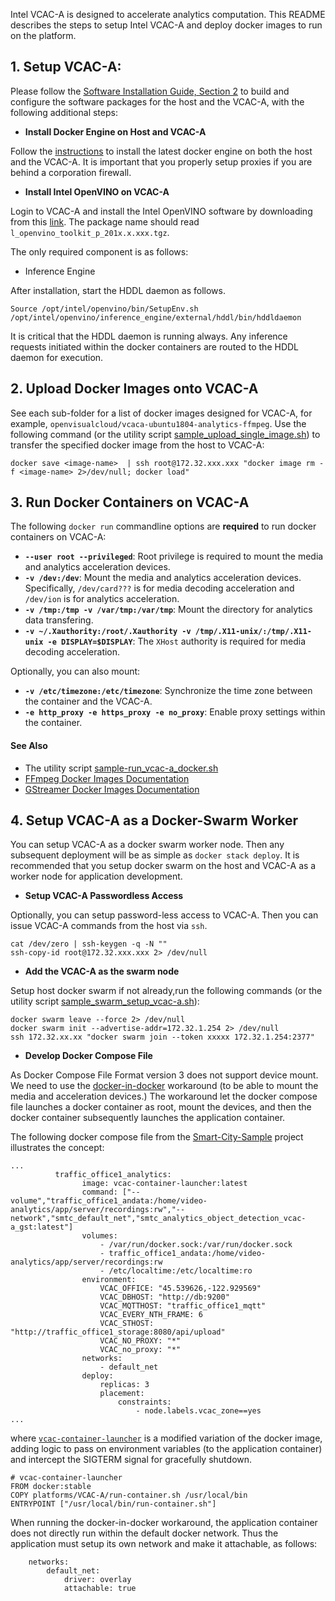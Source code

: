 
Intel VCAC-A is designed to accelerate analytics computation. This README describes the steps to setup Intel VCAC-A and deploy docker images to run on the platform.   

## 1. Setup VCAC-A:

Please follow the [Software Installation Guide, Section 2](https://cdrdv2.intel.com/v1/dl/getContent/611894) to build and configure the software packages for the host and the VCAC-A, with the following additional steps:    

- **Install Docker Engine on Host and VCAC-A**

Follow the [instructions](https://docs.docker.com/v17.09/engine/installation) to install the latest docker engine on both the host and the VCAC-A. It is important that you properly setup proxies if you are behind a corporation firewall.    

- **Install Intel OpenVINO on VCAC-A**

Login to VCAC-A and install the Intel OpenVINO software by downloading from this [link](https://software.intel.com/en-us/openvino-toolkit/choose-download). The package name should read ```l_openvino_toolkit_p_201x.x.xxx.tgz```. 

The only required component is as follows:
- Inference Engine

After installation, start the HDDL daemon as follows. 

```
Source /opt/intel/openvino/bin/SetupEnv.sh
/opt/intel/openvino/inference_engine/external/hddl/bin/hddldaemon
```

It is critical that the HDDL daemon is running always. Any inference requests initiated within the docker containers are routed to the HDDL daemon for execution.    

## 2. Upload Docker Images onto VCAC-A

See each sub-folder for a list of docker images designed for VCAC-A, for example, ```openvisualcloud/vcaca-ubuntu1804-analytics-ffmpeg```. Use the following command (or the utility script [sample_upload_single_image.sh](script/sample_upload_single_image.sh)) to transfer the specified docker image from the host to VCAC-A:     

```
docker save <image-name>  | ssh root@172.32.xxx.xxx "docker image rm -f <image-name> 2>/dev/null; docker load"
```

##  3. Run Docker Containers on VCAC-A

The following ```docker run``` commandline options are **required** to run docker containers on VCAC-A:   
- **```--user root --privileged```**: Root privilege is required to mount the media and analytics acceleration devices.    
- **```-v /dev:/dev```**: Mount the media and analytics acceleration devices. Specifically, ```/dev/card???``` is for media decoding acceleration and ```/dev/ion``` is for analytics acceleration.       
- **```-v /tmp:/tmp -v /var/tmp:/var/tmp```**: Mount the directory for analytics data transfering.    
- **```-v ~/.Xauthority:/root/.Xauthority -v /tmp/.X11-unix/:/tmp/.X11-unix -e DISPLAY=$DISPLAY```**: The ```XHost``` authority is required for media decoding acceleration. 

Optionally, you can also mount:   
- **```-v /etc/timezone:/etc/timezone```**: Synchronize the time zone between the container and the VCAC-A.  
- **```-e http_proxy -e https_proxy -e no_proxy```**: Enable proxy settings within the container.   

#### See Also

- The utility script [sample-run_vcac-a_docker.sh](script/sample_run_vcac-a_docker.sh) 
- [FFmpeg Docker Images Documentation](../doc/ffmpeg.md)
- [GStreamer Docker Images Documentation](../doc/gst.md)

## 4. Setup VCAC-A as a Docker-Swarm Worker

You can setup VCAC-A as a docker swarm worker node. Then any subsequent deployment will be as simple as ```docker stack deploy```. It is recommended that you setup docker swarm on the host and VCAC-A as a worker node for application development.       

- **Setup VCAC-A Passwordless Access**

Optionally, you can setup password-less access to VCAC-A. Then you can issue VCAC-A commands from the host via ```ssh```.    

```
cat /dev/zero | ssh-keygen -q -N ""
ssh-copy-id root@172.32.xxx.xxx 2> /dev/null
```

- **Add the VCAC-A as the swarm node**

Setup host docker swarm if not already,run the following commands (or the utility script [sample_swarm_setup_vcac-a.sh](./script/sample_swarm_setup_vcac-a.sh)):  

```
docker swarm leave --force 2> /dev/null
docker swarm init --advertise-addr=172.32.1.254 2> /dev/null
ssh 172.32.xx.xx "docker swarm join --token xxxxx 172.32.1.254:2377"
```

- **Develop Docker Compose File**

As Docker Compose File Format version 3 does not support device mount. We need to use the [docker-in-docker](https://hub.docker.com/_/docker) workaround (to be able to mount the media and acceleration devices.) The workaround let the docker compose file launches a docker container as root, mount the devices, and then the docker container subsequently launches the application container.   

The following docker compose file from the [Smart-City-Sample](https://github.com/OpenVisualCloud/Smart-City-Sample) project illustrates the concept:  

```
...
          traffic_office1_analytics:
                image: vcac-container-launcher:latest
                command: ["--volume","traffic_office1_andata:/home/video-analytics/app/server/recordings:rw","--network","smtc_default_net","smtc_analytics_object_detection_vcac-a_gst:latest"]
                volumes:
                    - /var/run/docker.sock:/var/run/docker.sock
                    - traffic_office1_andata:/home/video-analytics/app/server/recordings:rw
                    - /etc/localtime:/etc/localtime:ro
                environment:
                    VCAC_OFFICE: "45.539626,-122.929569"
                    VCAC_DBHOST: "http://db:9200"
                    VCAC_MQTTHOST: "traffic_office1_mqtt"
                    VCAC_EVERY_NTH_FRAME: 6
                    VCAC_STHOST: "http://traffic_office1_storage:8080/api/upload"
                    VCAC_NO_PROXY: "*"
                    VCAC_no_proxy: "*"
                networks:
                    - default_net
                deploy:
                    replicas: 3
                    placement:
                        constraints:
                            - node.labels.vcac_zone==yes
...
```
where [```vcac-container-launcher```](https://github.com/OpenVisualCloud/Smart-City-Sample/blob/master/analytics/common/platforms/VCAC-A/Dockerfile.5.launcher.vcac-a) is a modified variation of the docker image, adding logic to pass on environment variables (to the application container) and intercept the SIGTERM signal for gracefully shutdown.  

```
# vcac-container-launcher
FROM docker:stable
COPY platforms/VCAC-A/run-container.sh /usr/local/bin
ENTRYPOINT ["/usr/local/bin/run-container.sh"]
```

When running the docker-in-docker workaround, the application container does not directly run within the default docker network. Thus the application must setup its own network and make it attachable, as follows:   
```
	networks:
	    default_net:
        	driver: overlay
        	attachable: true
```
